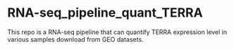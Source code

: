 # RNA-seq_pipeline_quant_TERRA
This repo is a RNA-seq pipeline that can quantify TERRA expression level in various samples download from GEO datasets.
